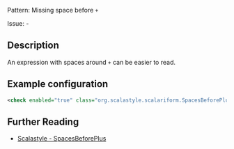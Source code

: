 Pattern: Missing space before `+`

Issue: -

## Description

An expression with spaces around `+` can be easier to read.

## Example configuration

```xml
<check enabled="true" class="org.scalastyle.scalariform.SpacesBeforePlusChecker" level="warning"/>
```
<a name="org_scalastyle_scalariform_StructuralTypeChecker" />

## Further Reading

* [Scalastyle - SpacesBeforePlus](http://www.scalastyle.org/rules-1.0.0.html#org_scalastyle_scalariform_SpacesBeforePlusChecker)